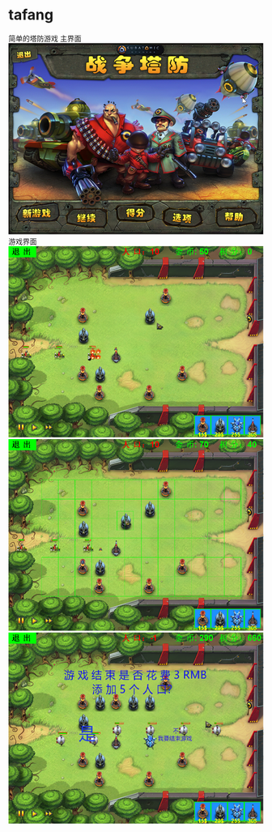 # tafang
简单的塔防游戏
主界面
![](https://github.com/JSU20164206181/tafang/blob/master/src/show/主界面.png)
游戏界面
![](https://github.com/JSU20164206181/tafang/blob/master/src/show/游戏界面1.png)
![](https://github.com/JSU20164206181/tafang/blob/master/src/show/游戏界面2.png)
![](https://github.com/JSU20164206181/tafang/blob/master/src/show/游戏界面3.png)
